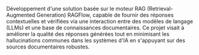 Développement d'une solution basée sur le moteur RAG (Retrieval-Augmented Generation) RAGFlow, capable de fournir des réponses contextuelles et vérifiées via une interaction entre des modèles de langage (LLMs) et une base de connaissances documentaires. Ce projet visait à améliorer la qualité des réponses générées tout en minimisant les hallucinations communes dans les systèmes d'IA en s'appuyant sur des sources documentaires robustes.
